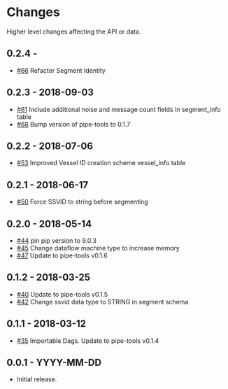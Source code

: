 Changes
=======

Higher level changes affecting the API or data.

0.2.4 - 
---------
* [#66](https://github.com/GlobalFishingWatch/pipe-segment/pull/66)
  Refactor Segment Identity

0.2.3 - 2018-09-03
------------------
* [#61](https://github.com/GlobalFishingWatch/pipe-segment/pull/61)
  Include additional noise and message count fields in segment_info table 
* [#68](https://github.com/GlobalFishingWatch/pipe-segment/pull/68)
  Bump version of pipe-tools to 0.1.7

0.2.2 - 2018-07-06
------------------
 
* [#53](https://github.com/GlobalFishingWatch/pipe-segment/pull/53)
  Improved Vessel ID creation scheme
  vessel_info table
  
  
0.2.1 - 2018-06-17
------------------
 
* [#50](https://github.com/GlobalFishingWatch/pipe-segment/pull/50)
  Force SSVID to string before segmenting
  
0.2.0 - 2018-05-14
------------------

* [#44](https://github.com/GlobalFishingWatch/pipe-segment/pull/44)
  pin pip version to 9.0.3
* [#45](https://github.com/GlobalFishingWatch/pipe-segment/pull/45)
  Change dataflow machine type to increase memory
* [#47](https://github.com/GlobalFishingWatch/pipe-segment/pull/47)
  Update to pipe-tools v0.1.6 


0.1.2 - 2018-03-25
------------------

* [#40](https://github.com/GlobalFishingWatch/pipe-segment/pull/40)
  Update to pipe-tools v0.1.5
* [#42](https://github.com/GlobalFishingWatch/pipe-segment/pull/42)
  Change ssvid data type to STRING in segment schema
  

0.1.1 - 2018-03-12
------------------

* [#35](https://github.com/GlobalFishingWatch/pipe-segment/pull/35)
  Importable Dags.  Update to pipe-tools v0.1.4


0.0.1 - YYYY-MM-DD
------------------

* Initial release.
